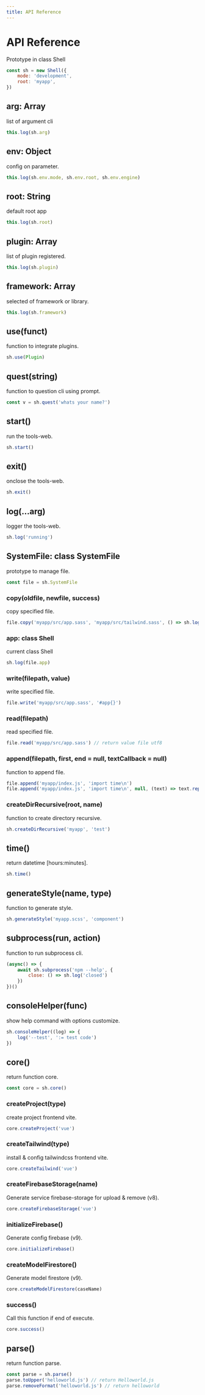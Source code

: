 ```yaml
---
title: API Reference
---
```

# API Reference
Prototype in class Shell
```javascript
const sh = new Shell({
	mode: 'development',
	root: 'myapp',
})
```
## arg: Array
list of argument cli
```javascript
this.log(sh.arg)
```
## env: Object
config on parameter.
```javascript
this.log(sh.env.mode, sh.env.root, sh.env.engine)
```
## root: String
default root app
```javascript
this.log(sh.root)
```
## plugin: Array
list of plugin registered.
```javascript
this.log(sh.plugin)
```
## framework: Array
selected of framework or library.
```javascript
this.log(sh.framework)
```
## use(funct)
function to integrate plugins.
```javascript
sh.use(Plugin)
```
## quest(string)
function to question cli using prompt.
```javascript
const v = sh.quest('whats your name?')
```
## start()
run the tools-web.
```javascript
sh.start()
```
## exit()
onclose the tools-web.
```javascript
sh.exit()
```
## log(...arg)
logger the tools-web.
```javascript
sh.log('running')
```
## SystemFile: class SystemFile
prototype to manage file.
```javascript
const file = sh.SystemFile
```
### copy(oldfile, newfile, success)
copy specified file.
```javascript
file.copy('myapp/src/app.sass', 'myapp/src/tailwind.sass', () => sh.log('success'))
```
### app: class Shell
current class Shell
```javascript
sh.log(file.app)
```
### write(filepath, value)
write specified file.
```javascript
file.write('myapp/src/app.sass', '#app{}')
```
### read(filepath)
read specified file.
```javascript
file.read('myapp/src/app.sass') // return value file utf8
```
### append(filepath, first, end = null, textCallback = null)
function to append file.
```javascript
file.append('myapp/index.js', 'import time\n')
file.append('myapp/index.js', 'import time\n', null, (text) => text.replace(' ', 'hello world'))
```
### createDirRecursive(root, name)
function to create directory recursive.
```javascript
sh.createDirRecursive('myapp', 'test')
```
## time()
return datetime [hours:minutes].
```javascript
sh.time()
```
## generateStyle(name, type)
function to generate style.
```javascript
sh.generateStyle('myapp.scss', 'component')
```
## subprocess(run, action)
function to run subprocess cli.
```javascript
(async() => {
	await sh.subprocess('npm --help', {
		close: () => sh.log('closed')
	})
})()
```
## consoleHelper(func)
show help command with options customize.
```javascript
sh.consoleHelper((log) => {
	log('--test', ':= test code')
})
```
## core()
return function core.
```javascript
const core = sh.core()
```
### createProject(type)
create project frontend vite.
```javascript
core.createProject('vue')
```
### createTailwind(type)
install & config tailwindcss frontend vite.
```javascript
core.createTailwind('vue')
```
### createFirebaseStorage(name)
Generate service firebase-storage for upload & remove (v8).
```javascript
core.createFirebaseStorage('vue')
```
### initializeFirebase()
Generate config firebase (v9).
```javascript
core.initializeFirebase()
```
### createModelFirestore()
Generate model firestore (v9).
```javascript
core.createModelFirestore(caseName)
```
### success()
Call this function if end of execute.
```javascript
core.success()
```
## parse()
return function parse.
```javascript
const parse = sh.parse()
parse.toUpper('helloworld.js') // return Helloworld.js
parse.removeFormat('helloworld.js') // return helloworld
```